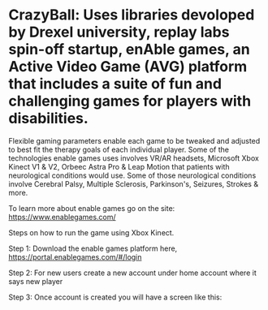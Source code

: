 # CrazyBall: Uses libraries devoloped by Drexel university, replay labs spin-off startup, enAble games, an Active Video Game (AVG) platform that includes a suite of fun and challenging games for players with disabilities. 
Flexible gaming parameters enable each game to be tweaked and adjusted to best fit the therapy goals of each individual player.
Some of the technologies enable games uses involves VR/AR headsets, Microsoft Xbox Kinect V1 & V2, Orbeec Astra Pro & Leap Motion that patients with neurological conditions would use. 
Some of those neurological conditions involve Cerebral Palsy, Multiple Sclerosis, Parkinson's, Seizures, Strokes & more. 

To learn more about enable games go on the site: https://www.enablegames.com/

Steps on how to run the game using Xbox Kinect.

Step 1: Download the enable games platform here, https://portal.enablegames.com/#/login

Step 2: For new users create a new account under home account where it says new player

Step 3: Once account is created you will have a screen like this:

